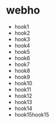 # webho

* hook1
* hook2
* hook3
* hook4
* hook5
* hook6
* hook7
* hook8
* hook9
* hook10
* hook11
* hook12
* hook13
* hook14
* hook15hook15